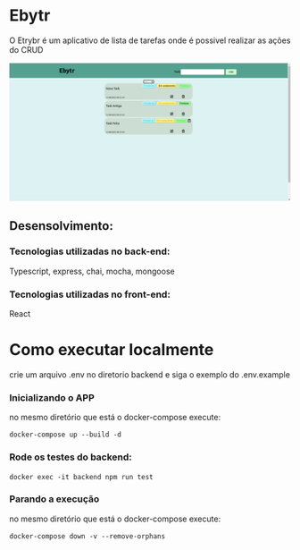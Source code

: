 # Ebytr
O Etrybr é um aplicativo de lista de tarefas onde é possivel realizar as ações do CRUD

<img src="./front.png"/>

## Desensolvimento:
### Tecnologias utilizadas no back-end:
Typescript, express, chai, mocha, mongoose

### Tecnologias utilizadas no front-end:
React
# Como executar localmente

crie um arquivo .env no diretorio backend e siga o exemplo do .env.example
### Inicializando o APP
no mesmo diretório que está o docker-compose execute:
```
docker-compose up --build -d
```
### Rode os testes do backend:

```
docker exec -it backend npm run test
```

### Parando a execução
no mesmo diretório que está o docker-compose execute:
```
docker-compose down -v --remove-orphans
```

